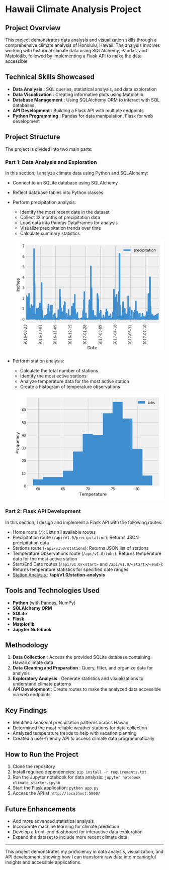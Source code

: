 
# Hawaii Climate Analysis Project

## Project Overview

This project demonstrates data analysis and visualization skills through a comprehensive climate analysis of Honolulu, Hawaii. The analysis involves working with historical climate data using SQLAlchemy, Pandas, and Matplotlib, followed by implementing a Flask API to make the data accessible.

## Technical Skills Showcased

* **Data Analysis** : SQL queries, statistical analysis, and data exploration
* **Data Visualization** : Creating informative plots using Matplotlib
* **Database Management** : Using SQLAlchemy ORM to interact with SQL databases
* **API Development** : Building a Flask API with multiple endpoints
* **Python Programming** : Pandas for data manipulation, Flask for web development

## Project Structure

The project is divided into two main parts:

### Part 1: Data Analysis and Exploration

In this section, I analyze climate data using Python and SQLAlchemy:

* Connect to an SQLite database using SQLAlchemy
* Reflect database tables into Python classes
* Perform precipitation analysis:

  * Identify the most recent date in the dataset
  * Collect 12 months of precipitation data
  * Load data into Pandas DataFrames for analysis
  * Visualize precipitation trends over time
  * Calculate summary statistics

  ![1741318557296](image/README/Histogram_README.md_image.png)
* Perform station analysis:

  * Calculate the total number of stations
  * Identify the most active stations
  * Analyze temperature data for the most active station
  * Create a histogram of temperature observations

  ![1741318534085](image/README/Second_diagram.png)

### Part 2: Flask API Development

In this section, I design and implement a Flask API with the following routes:

* Home route (`/`): Lists all available routes
* Precipitation route (`/api/v1.0/precipitation`): Returns JSON precipitation data
* Stations route (`/api/v1.0/stations`): Returns JSON list of stations
* Temperature Observations route (`/api/v1.0/tobs`): Returns temperature data for the most active station
* Start/End Date routes (`/api/v1.0/<start>` and `/api/v1.0/<start>/<end>`): Returns temperature statistics for specified date ranges
* [Station Analysis ](http://127.0.0.1:5000/api/v1.0/station-analysis): **/api/v1.0/station-analysis**

## Tools and Technologies Used

* **Python** (with Pandas, NumPy)
* **SQLAlchemy ORM**
* **SQLite**
* **Flask**
* **Matplotlib**
* **Jupyter Notebook**

## Methodology

1. **Data Collection** : Access the provided SQLite database containing Hawaii climate data
2. **Data Cleaning and Preparation** : Query, filter, and organize data for analysis
3. **Exploratory Analysis** : Generate statistics and visualizations to understand climate patterns
4. **API Development** : Create routes to make the analyzed data accessible via web endpoints

## Key Findings

* Identified seasonal precipitation patterns across Hawaii
* Determined the most reliable weather stations for data collection
* Analyzed temperature trends to help with vacation planning
* Created a user-friendly API to access climate data programmatically

## How to Run the Project

1. Clone the repository
2. Install required dependencies: `pip install -r requirements.txt`
3. Run the Jupyter notebook for data analysis: `jupyter notebook climate_starter.ipynb`
4. Start the Flask application: `python app.py`
5. Access the API at `http://localhost:5000/`

## Future Enhancements

* Add more advanced statistical analysis
* Incorporate machine learning for climate prediction
* Develop a front-end dashboard for interactive data exploration
* Expand the dataset to include more recent climate data

---

This project demonstrates my proficiency in data analysis, visualization, and API development, showing how I can transform raw data into meaningful insights and accessible applications.
